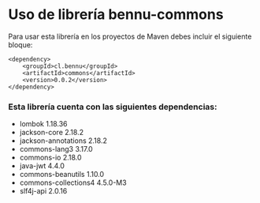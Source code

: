 # Uso de librería bennu-commons

Para usar esta librería en los proyectos de Maven debes incluir el siguiente bloque:

```
<dependency>
    <groupId>cl.bennu</groupId>
    <artifactId>commons</artifactId>
    <version>0.0.2</version>
</dependency>
```

### Esta librería cuenta con las siguientes dependencias:

- lombok 1.18.36
- jackson-core 2.18.2
- jackson-annotations 2.18.2
- commons-lang3 3.17.0
- commons-io 2.18.0
- java-jwt 4.4.0
- commons-beanutils 1.10.0
- commons-collections4 4.5.0-M3
- slf4j-api 2.0.16